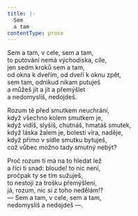 ```yaml
---
title: |-
  Sem
  a tam
contentType: prose
---
```


Sem a tam, v cele, sem a tam,  
to putování nemá východiska, cíle,  
jen sedm kroků sem a tam,  
od okna k dveřím, od dveří k oknu zpět,  
sem tam, odnikud nikam putuješ  
a můžeš jít a jít a přemýšlet  
a nedomyslíš, nedojdeš.

Rozum tě před smutkem neuchrání,  
když všechno kolem smutkem je,  
když vidíš, slyšíš, chutnáš, hmatáš smutek,  
když láska žalem je, bolestí víra, naděje,  
když přímo v sídle smutku bytuješ,  
což vůbec možno tady smutný nebýt?

Proč rozum ti má na to hledat lež  
a říci ti snad: bloude! to nic není,  
pročpak ty se tím sužuješ,  
to nestojí za trošku přemýšlení,  
já, rozum, nic si z toho nedělám!?  
— Sem a tam, v cele, sem a tam,  
nedomyslíš a nedojdeš —.
